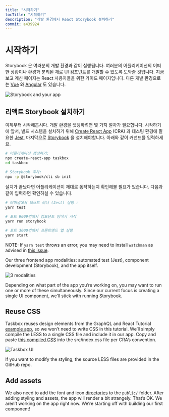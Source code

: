 ```yaml
---
title: "시작하기"
tocTitle: "시작하기"
description: "개발 환경에서 React Storybook 설치하기"
commit: a439924
---
```


# 시작하기

Storybook 은 여러분의 개발 환경과 같이 실행됩니다. 여러분의 어플리케이션의 어떠한 상황이나 환경과 분리된 채로 UI 컴포넌트를 
개발할 수 있도록 도와줄 것입니다. 지금 보고 계신 페이지는 React 사용자들을 위한 가이드 페이지입니다. 
다른 개발 환경으로는 [Vue](/vue/en/get-started) 와 [Angular](/angular/en/getstarted) 도 있습니다.

![Storybook and your app](/storybook-relationship.jpg)

## 리액트 Storybook 설치하기

이제부터 시작해봅시다. 개발 환경을 셋팅하려면 몇 가지 절차가 필요합니다. 시작하기에 앞서, 
빌드 시스템을 설치하기 위해 [Create React App](https://github.com/facebook/create-react-app) (CRA) 과
테스팅 환경에 필요한 [Jest](https://facebook.github.io/jest/), 마지막으로 [Storybook](https://storybook.js.org/) 을
설치해야합니다. 아래와 같이 커맨드를 입력하세요. 

```bash
# 어플리케이션 생성하기:
npx create-react-app taskbox
cd taskbox

# Storybook 추가:
npx -p @storybook/cli sb init
```

설치가 끝났다면 어플리케이션이 제대로 동작하는지 확인해볼 필요가 있습니다. 다음과 같이 입력하면 확인하실 수 있습니다.

```bash
# 터미널에서 테스트 러너 (Jest) 실행 :
yarn test

# 포트 9009번에서 컴포넌트 탐색기 시작
yarn run storybook

# 포트 3000번에서 프론트엔드 앱 실행
yarn start
```

<div class="aside">
  NOTE: If <code>yarn test</code> throws an error, you may need to install <code>watchman</code> as advised in <a href="https://github.com/facebook/create-react-app/issues/871#issuecomment-252297884">this issue</a>.
</div>

Our three frontend app modalities: automated test (Jest), component development (Storybook), and the app itself.

![3 modalities](/app-three-modalities.png)

Depending on what part of the app you’re working on, you may want to run one or more of these simultaneously. Since our current focus is creating a single UI component, we’ll stick with running Storybook.

## Reuse CSS

Taskbox reuses design elements from the GraphQL and React Tutorial [example app](https://blog.hichroma.com/graphql-react-tutorial-part-1-6-d0691af25858), so we won’t need to write CSS in this tutorial. We’ll simply compile the LESS to a single CSS file and include it in our app. Copy and paste [this compiled CSS](https://github.com/hichroma/learnstorybook-code/blob/master/src/index.css) into the src/index.css file per CRA’s convention.

![Taskbox UI](/ss-browserchrome-taskbox-learnstorybook.png)

<div class="aside">
If you want to modify the styling, the source LESS files are provided in the GitHub repo.
</div>

## Add assets

We also need to add the font and icon [directories](https://github.com/hichroma/learnstorybook-code/tree/master/public) to the `public/` folder. After adding styling and assets, the app will render a bit strangely. That’s OK. We aren’t working on the app right now. We’re starting off with building our first component!
